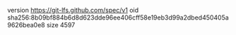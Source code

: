 version https://git-lfs.github.com/spec/v1
oid sha256:8b09bf884b6d8d623dde96ee406cff58e19eb3d99a2dbed450405a9626bea0e8
size 4597

